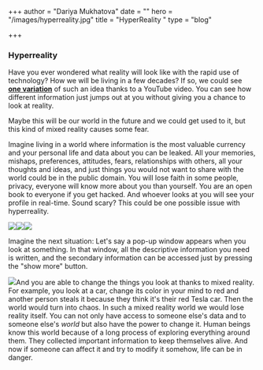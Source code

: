 +++
author = "Dariya Mukhatova"
date = ""
hero = "/images/hyperreality.jpg"
title = "HyperReality "
type = "blog"

+++
### Hyperreality

Have you ever wondered what reality will look like with the rapid use of technology? How we will be living in a few decades? If so, we could see [**one variation**](https://www.youtube.com/watch?v=YJg02ivYzSs) of such an idea thanks to a YouTube video. You can see how different information just jumps out at you without giving you a chance to look at reality.

Maybe this will be our world in the future and we could get used to it, but this kind of mixed reality causes some fear.

Imagine living in a world where information is the most valuable currency and your personal life and data about you can be leaked. All your memories, mishaps, preferences, attitudes, fears, relationships with others, all your thoughts and ideas, and just things you would not want to share with the world could be in the public domain. You will lose faith in some people, privacy, everyone will know more about you than yourself. You are an open book to everyone if you get hacked. And whoever looks at you will see your profile in real-time. Sound scary? This could be one possible issue with hyperreality.

![](/images/2022-02-15-13-19-34.png)![](/images/2022-02-15-13-19-45.png)![](/images/2022-02-15-13-19-51.png)

Imagine the next situation: Let's say a pop-up window appears when you look at something. In that window, all the descriptive information you need is written, and the secondary information can be accessed just by pressing the "show more" button.

![](/images/2022-02-14-17-15-27-1.png)And you are able to change the things you look at thanks to mixed reality. For example, you look at a car, change its color in your mind to red and another person steals it because they think it's their red Tesla car. Then the world would turn into chaos. In such a mixed reality world we would lose reality itself. You can not only have access to someone else's data and to someone else's _world_ but also have the power to change it. Human beings know this world because of a long process of exploring everything around them. They collected important information to keep themselves alive. And now if someone can affect it and try to modify it somehow, life can be in danger.